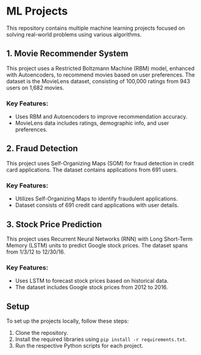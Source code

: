 # ML Projects

This repository contains multiple machine learning projects focused on solving real-world problems using various algorithms.

## 1. Movie Recommender System
This project uses a Restricted Boltzmann Machine (RBM) model, enhanced with Autoencoders, to recommend movies based on user preferences. The dataset is the MovieLens dataset, consisting of 100,000 ratings from 943 users on 1,682 movies.

### Key Features:
- Uses RBM and Autoencoders to improve recommendation accuracy.
- MovieLens data includes ratings, demographic info, and user preferences.

## 2. Fraud Detection
This project uses Self-Organizing Maps (SOM) for fraud detection in credit card applications. The dataset contains applications from 691 users.

### Key Features:
- Utilizes Self-Organizing Maps to identify fraudulent applications.
- Dataset consists of 691 credit card applications with user details.

## 3. Stock Price Prediction
This project uses Recurrent Neural Networks (RNN) with Long Short-Term Memory (LSTM) units to predict Google stock prices. The dataset spans from 1/3/12 to 12/30/16.

### Key Features:
- Uses LSTM to forecast stock prices based on historical data.
- The dataset includes Google stock prices from 2012 to 2016.

## Setup

To set up the projects locally, follow these steps:
1. Clone the repository.
2. Install the required libraries using `pip install -r requirements.txt`.
3. Run the respective Python scripts for each project.

